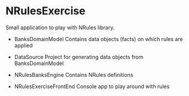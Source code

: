 # NRulesExercise
Small application to play with NRules library.

- BanksDomainModel
Contains data objects (facts) on which rules are applied

- DataSource
Project for generating data objects from BanksDomainModel

- NRulesBanksEngine
Contains NRules definitions

- NRulesExerciseFrontEnd
Console app to play around with rules
